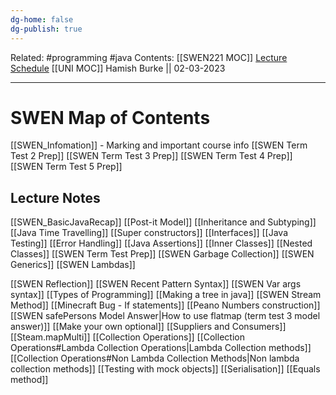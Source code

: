 ```yaml
---
dg-home: false
dg-publish: true
---
```


Related: #programming #java 
Contents: [[SWEN221 MOC]]
[Lecture Schedule](https://ecs.wgtn.ac.nz/Courses/SWEN221_2023T1/LectureSchedule)
[[UNI MOC]]
Hamish Burke || 02-03-2023
***

# SWEN Map of Contents

[[SWEN_Infomation]] - Marking and important course info
[[SWEN Term Test 2 Prep]]
[[SWEN Term Test 3 Prep]]
[[SWEN Term Test 4 Prep]]
[[SWEN Term Test 5 Prep]]

## Lecture Notes

[[SWEN_BasicJavaRecap]]
[[Post-it Model]]
[[Inheritance and Subtyping]]
[[Java Time Travelling]]
[[Super constructors]]
[[Interfaces]]
[[Java Testing]]
[[Error Handling]]
[[Java Assertions]]
[[Inner Classes]]
[[Nested Classes]]
[[SWEN Term Test Prep]]
[[SWEN Garbage Collection]]
[[SWEN Generics]]
[[SWEN Lambdas]]

[[SWEN Reflection]]
[[SWEN Recent Pattern Syntax]]
[[SWEN Var args syntax]]
[[Types of Programming]]
[[Making a tree in java]]
[[SWEN Stream Method]]
[[Minecraft Bug - If statements]]
[[Peano Numbers construction]]
[[SWEN safePersons Model Answer\|How to use flatmap (term test 3 model answer)]]
[[Make your own optional]]
[[Suppliers and Consumers]]
[[Steam.mapMulti]]
[[Collection Operations]]
	[[Collection Operations#Lambda Collection Operations\|Lambda Collection methods]]
	[[Collection Operations#Non Lambda Collection Methods\|Non lambda collection methods]]
[[Testing with mock objects]]
[[Serialisation]]
[[Equals method]]
